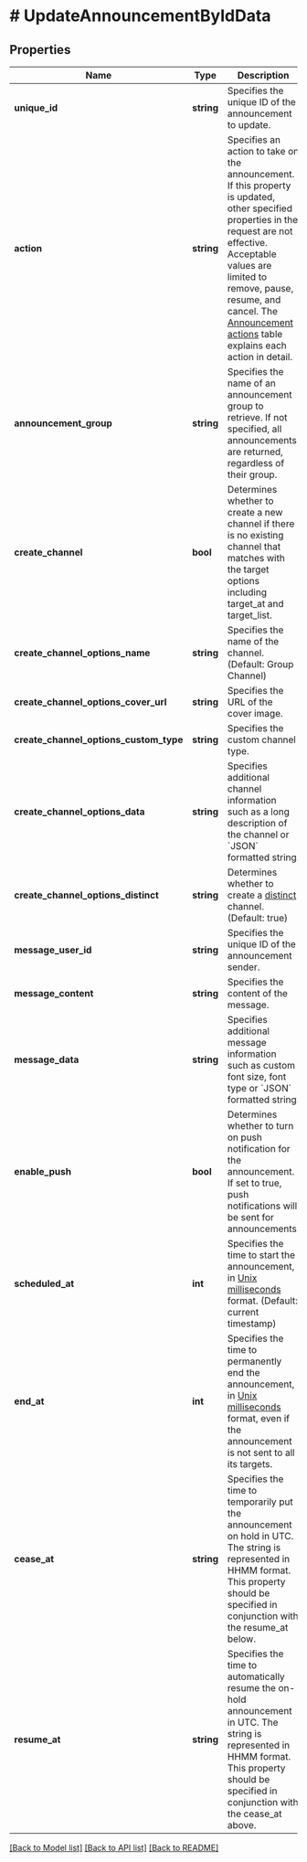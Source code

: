 # # UpdateAnnouncementByIdData

## Properties

Name | Type | Description | Notes
------------ | ------------- | ------------- | -------------
**unique_id** | **string** | Specifies the unique ID of the announcement to update. |
**action** | **string** | Specifies an action to take on the announcement. If this property is updated, other specified properties in the request are not effective. Acceptable values are limited to remove, pause, resume, and cancel. The [Announcement actions](#2-update-an-announcement-3-how-to-change-announcement-status) table explains each action in detail. | [optional]
**announcement_group** | **string** | Specifies the name of an announcement group to retrieve. If not specified, all announcements are returned, regardless of their group. | [optional]
**create_channel** | **bool** | Determines whether to create a new channel if there is no existing channel that matches with the target options including target_at and target_list. | [optional]
**create_channel_options_name** | **string** | Specifies the name of the channel. (Default: Group Channel) | [optional]
**create_channel_options_cover_url** | **string** | Specifies the URL of the cover image. | [optional]
**create_channel_options_custom_type** | **string** | Specifies the custom channel type. | [optional]
**create_channel_options_data** | **string** | Specifies additional channel information such as a long description of the channel or &#x60;JSON&#x60; formatted string. | [optional]
**create_channel_options_distinct** | **string** | Determines whether to create a [distinct](/docs/chat/v3/platform-api/guides/channel-types#2-group-channel) channel. (Default: true) | [optional]
**message_user_id** | **string** | Specifies the unique ID of the announcement sender. | [optional]
**message_content** | **string** | Specifies the content of the message. | [optional]
**message_data** | **string** | Specifies additional message information such as custom font size, font type or &#x60;JSON&#x60; formatted string. | [optional]
**enable_push** | **bool** | Determines whether to turn on push notification for the announcement. If set to true, push notifications will be sent for announcements. | [optional]
**scheduled_at** | **int** | Specifies the time to start the announcement, in [Unix milliseconds](/docs/chat/v3/platform-api/guides/miscellaneous#2-timestamps) format. (Default: current timestamp) | [optional]
**end_at** | **int** | Specifies the time to permanently end the announcement, in [Unix milliseconds](/docs/chat/v3/platform-api/guides/miscellaneous#2-timestamps) format, even if the announcement is not sent to all its targets. | [optional]
**cease_at** | **string** | Specifies the time to temporarily put the announcement on hold in UTC. The string is represented in HHMM format. This property should be specified in conjunction with the resume_at below. | [optional]
**resume_at** | **string** | Specifies the time to automatically resume the on-hold announcement in UTC. The string is represented in HHMM format. This property should be specified in conjunction with the cease_at above. | [optional]

[[Back to Model list]](../../README.md#models) [[Back to API list]](../../README.md#endpoints) [[Back to README]](../../README.md)
